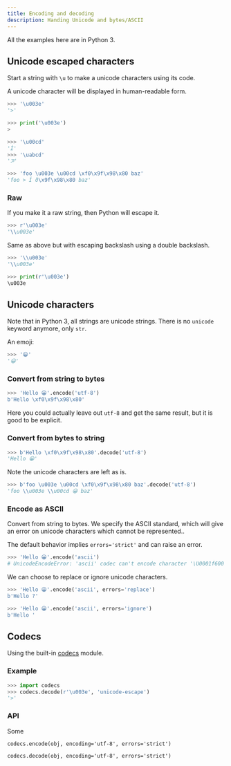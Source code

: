 ```yaml
---
title: Encoding and decoding
description: Handing Unicode and bytes/ASCII
---
```


All the examples here are in Python 3.


## Unicode escaped characters

Start a string with `\u` to make a unicode characters using its code.

A unicode character will be displayed in human-readable form.

```python
>>> '\u003e'
'>'

>>> print('\u003e')
>
```

```python
>>> '\u00cd'
'Í'
>>> '\uabcd'
'ꯍ'
```

```python
>>> 'foo \u003e \u00cd \xf0\x9f\x98\x80 baz'
'foo > Í ð\x9f\x98\x80 baz'
```

### Raw

If you make it a raw string, then Python will escape it.

```python
>>> r'\u003e'
'\\u003e'
```

Same as above but with escaping backslash using a double backslash.

```python
>>> '\\u003e'
'\\u003e'
```

```python
>>> print(r'\u003e')
\u003e
```


## Unicode characters

Note that in Python 3, all strings are unicode strings. There is no `unicode` keyword anymore, only `str`.

An emoji:

```python
>>> '😀'
'😀'
```

### Convert from string to bytes

```python
>>> 'Hello 😀'.encode('utf-8')
b'Hello \xf0\x9f\x98\x80'
```

Here you could actually leave out `utf-8` and get the same result, but it is good to be explicit.

### Convert from bytes to string

```python
>>> b'Hello \xf0\x9f\x98\x80'.decode('utf-8')
'Hello 😀'
```

Note the unicode characters are left as is.

```python
>>> b'foo \u003e \u00cd \xf0\x9f\x98\x80 baz'.decode('utf-8')
'foo \\u003e \\u00cd 😀 baz'
```

### Encode as ASCII

Convert from string to bytes. We specify the ASCII standard, which will give an error on unicode characters which cannot be represented..

The default behavior implies `errors='strict'` and can raise an error.

```python
>>> 'Hello 😀'.encode('ascii')
# UnicodeEncodeError: 'ascii' codec can't encode character '\U0001f600' in position 6: ordinal not in range(128)
```

We can choose to replace or ignore unicode characters.

```python
>>> 'Hello 😀'.encode('ascii', errors='replace')
b'Hello ?'
```

```python
>>> 'Hello 😀'.encode('ascii', errors='ignore')
b'Hello '
```


## Codecs

Using the built-in [codecs](https://docs.python.org/3/library/codecs.html) module.

### Example

```python
>>> import codecs
>>> codecs.decode(r'\u003e', 'unicode-escape')
'>'
```

### API

Some
```
codecs.encode(obj, encoding='utf-8', errors='strict')

codecs.decode(obj, encoding='utf-8', errors='strict')
```

